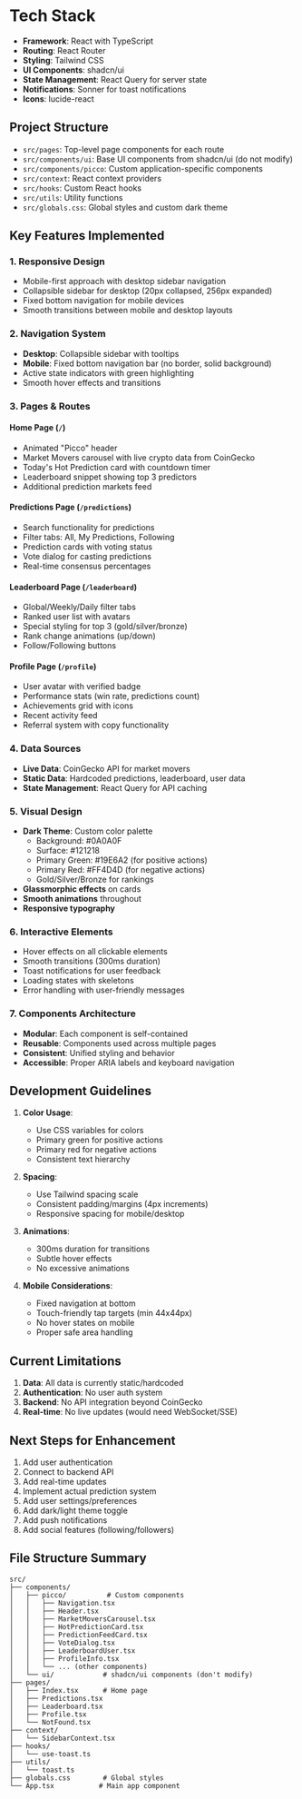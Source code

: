 # Tech Stack

- **Framework**: React with TypeScript
- **Routing**: React Router
- **Styling**: Tailwind CSS
- **UI Components**: shadcn/ui
- **State Management**: React Query for server state
- **Notifications**: Sonner for toast notifications
- **Icons**: lucide-react

## Project Structure

- `src/pages`: Top-level page components for each route
- `src/components/ui`: Base UI components from shadcn/ui (do not modify)
- `src/components/picco`: Custom application-specific components
- `src/context`: React context providers
- `src/hooks`: Custom React hooks
- `src/utils`: Utility functions
- `src/globals.css`: Global styles and custom dark theme

## Key Features Implemented

### 1. Responsive Design
- Mobile-first approach with desktop sidebar navigation
- Collapsible sidebar for desktop (20px collapsed, 256px expanded)
- Fixed bottom navigation for mobile devices
- Smooth transitions between mobile and desktop layouts

### 2. Navigation System
- **Desktop**: Collapsible sidebar with tooltips
- **Mobile**: Fixed bottom navigation bar (no border, solid background)
- Active state indicators with green highlighting
- Smooth hover effects and transitions

### 3. Pages & Routes

#### Home Page (`/`)
- Animated "Picco" header
- Market Movers carousel with live crypto data from CoinGecko
- Today's Hot Prediction card with countdown timer
- Leaderboard snippet showing top 3 predictors
- Additional prediction markets feed

#### Predictions Page (`/predictions`)
- Search functionality for predictions
- Filter tabs: All, My Predictions, Following
- Prediction cards with voting status
- Vote dialog for casting predictions
- Real-time consensus percentages

#### Leaderboard Page (`/leaderboard`)
- Global/Weekly/Daily filter tabs
- Ranked user list with avatars
- Special styling for top 3 (gold/silver/bronze)
- Rank change animations (up/down)
- Follow/Following buttons

#### Profile Page (`/profile`)
- User avatar with verified badge
- Performance stats (win rate, predictions count)
- Achievements grid with icons
- Recent activity feed
- Referral system with copy functionality

### 4. Data Sources
- **Live Data**: CoinGecko API for market movers
- **Static Data**: Hardcoded predictions, leaderboard, user data
- **State Management**: React Query for API caching

### 5. Visual Design
- **Dark Theme**: Custom color palette
  - Background: #0A0A0F
  - Surface: #121218
  - Primary Green: #19E6A2 (for positive actions)
  - Primary Red: #FF4D4D (for negative actions)
  - Gold/Silver/Bronze for rankings
- **Glassmorphic effects** on cards
- **Smooth animations** throughout
- **Responsive typography**

### 6. Interactive Elements
- Hover effects on all clickable elements
- Smooth transitions (300ms duration)
- Toast notifications for user feedback
- Loading states with skeletons
- Error handling with user-friendly messages

### 7. Components Architecture
- **Modular**: Each component is self-contained
- **Reusable**: Components used across multiple pages
- **Consistent**: Unified styling and behavior
- **Accessible**: Proper ARIA labels and keyboard navigation

## Development Guidelines

1. **Color Usage**:
   - Use CSS variables for colors
   - Primary green for positive actions
   - Primary red for negative actions
   - Consistent text hierarchy

2. **Spacing**:
   - Use Tailwind spacing scale
   - Consistent padding/margins (4px increments)
   - Responsive spacing for mobile/desktop

3. **Animations**:
   - 300ms duration for transitions
   - Subtle hover effects
   - No excessive animations

4. **Mobile Considerations**:
   - Fixed navigation at bottom
   - Touch-friendly tap targets (min 44x44px)
   - No hover states on mobile
   - Proper safe area handling

## Current Limitations

1. **Data**: All data is currently static/hardcoded
2. **Authentication**: No user auth system
3. **Backend**: No API integration beyond CoinGecko
4. **Real-time**: No live updates (would need WebSocket/SSE)

## Next Steps for Enhancement

1. Add user authentication
2. Connect to backend API
3. Add real-time updates
4. Implement actual prediction system
5. Add user settings/preferences
6. Add dark/light theme toggle
7. Add push notifications
8. Add social features (following/followers)

## File Structure Summary

```
src/
├── components/
│   ├── picco/          # Custom components
│   │   ├── Navigation.tsx
│   │   ├── Header.tsx
│   │   ├── MarketMoversCarousel.tsx
│   │   ├── HotPredictionCard.tsx
│   │   ├── PredictionFeedCard.tsx
│   │   ├── VoteDialog.tsx
│   │   ├── LeaderboardUser.tsx
│   │   ├── ProfileInfo.tsx
│   │   └── ... (other components)
│   └── ui/            # shadcn/ui components (don't modify)
├── pages/
│   ├── Index.tsx      # Home page
│   ├── Predictions.tsx
│   ├── Leaderboard.tsx
│   ├── Profile.tsx
│   └── NotFound.tsx
├── context/
│   └── SidebarContext.tsx
├── hooks/
│   └── use-toast.ts
├── utils/
│   └── toast.ts
├── globals.css        # Global styles
└── App.tsx           # Main app component